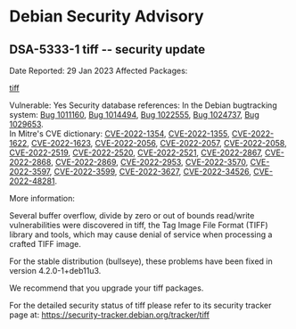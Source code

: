 
Debian Security Advisory
========================


DSA-5333-1 tiff -- security update
----------------------------------



Date Reported:
29 Jan 2023
Affected Packages:

[tiff](https://packages.debian.org/src:tiff)

Vulnerable:
Yes
Security database references:
In the Debian bugtracking system: [Bug 1011160](https://bugs.debian.org/cgi-bin/bugreport.cgi?bug=1011160), [Bug 1014494](https://bugs.debian.org/cgi-bin/bugreport.cgi?bug=1014494), [Bug 1022555](https://bugs.debian.org/cgi-bin/bugreport.cgi?bug=1022555), [Bug 1024737](https://bugs.debian.org/cgi-bin/bugreport.cgi?bug=1024737), [Bug 1029653](https://bugs.debian.org/cgi-bin/bugreport.cgi?bug=1029653).  
In Mitre's CVE dictionary: [CVE-2022-1354](https://security-tracker.debian.org/tracker/CVE-2022-1354), [CVE-2022-1355](https://security-tracker.debian.org/tracker/CVE-2022-1355), [CVE-2022-1622](https://security-tracker.debian.org/tracker/CVE-2022-1622), [CVE-2022-1623](https://security-tracker.debian.org/tracker/CVE-2022-1623), [CVE-2022-2056](https://security-tracker.debian.org/tracker/CVE-2022-2056), [CVE-2022-2057](https://security-tracker.debian.org/tracker/CVE-2022-2057), [CVE-2022-2058](https://security-tracker.debian.org/tracker/CVE-2022-2058), [CVE-2022-2519](https://security-tracker.debian.org/tracker/CVE-2022-2519), [CVE-2022-2520](https://security-tracker.debian.org/tracker/CVE-2022-2520), [CVE-2022-2521](https://security-tracker.debian.org/tracker/CVE-2022-2521), [CVE-2022-2867](https://security-tracker.debian.org/tracker/CVE-2022-2867), [CVE-2022-2868](https://security-tracker.debian.org/tracker/CVE-2022-2868), [CVE-2022-2869](https://security-tracker.debian.org/tracker/CVE-2022-2869), [CVE-2022-2953](https://security-tracker.debian.org/tracker/CVE-2022-2953), [CVE-2022-3570](https://security-tracker.debian.org/tracker/CVE-2022-3570), [CVE-2022-3597](https://security-tracker.debian.org/tracker/CVE-2022-3597), [CVE-2022-3599](https://security-tracker.debian.org/tracker/CVE-2022-3599), [CVE-2022-3627](https://security-tracker.debian.org/tracker/CVE-2022-3627), [CVE-2022-34526](https://security-tracker.debian.org/tracker/CVE-2022-34526), [CVE-2022-48281](https://security-tracker.debian.org/tracker/CVE-2022-48281).  

More information:

Several buffer overflow, divide by zero or out of bounds read/write
vulnerabilities were discovered in tiff, the Tag Image File Format (TIFF)
library and tools, which may cause denial of service when processing a
crafted TIFF image.


For the stable distribution (bullseye), these problems have been fixed in
version 4.2.0-1+deb11u3.


We recommend that you upgrade your tiff packages.


For the detailed security status of tiff please refer to
its security tracker page at:
<https://security-tracker.debian.org/tracker/tiff>






